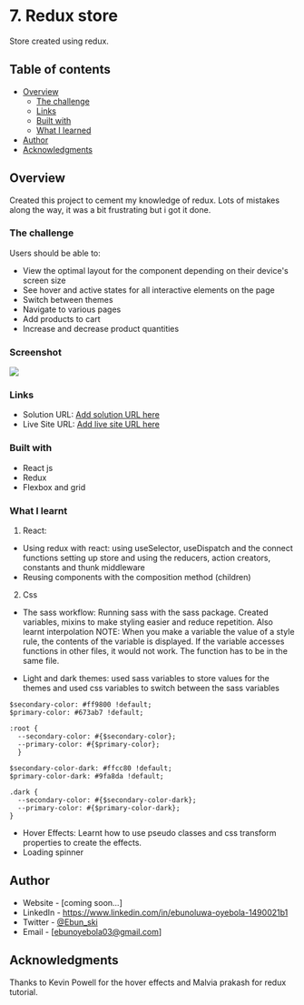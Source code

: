 # 7. Redux store

Store created using redux.

## Table of contents

- [Overview](#overview)
  - [The challenge](#the-challenge)
  - [Links](#links)
  - [Built with](#built-with)
  - [What I learned](#what-i-learned)
- [Author](#author)
- [Acknowledgments](#acknowledgments)

## Overview

Created this project to cement my knowledge of redux. Lots of mistakes along the way, it was a bit frustrating but i got it done.

### The challenge

Users should be able to:

- View the optimal layout for the component depending on their device's screen size
- See hover and active states for all interactive elements on the page
- Switch between themes
- Navigate to various pages
- Add products to cart
- Increase and decrease product quantities

### Screenshot

![](./screenshot.jpg)

### Links

- Solution URL: [Add solution URL here](https://your-solution-url.com)
- Live Site URL: [Add live site URL here](https://your-live-site-url.com)

### Built with

- React js
- Redux
- Flexbox and grid

### What I learnt

1. React:

- Using redux with react:
  using useSelector, useDispatch and the connect functions
  setting up store and using the reducers, action creators, constants and thunk middleware
- Reusing components with the composition method (children)

2. Css

- The sass workflow:
  Running sass with the sass package.
  Created variables, mixins to make styling easier and reduce repetition.
  Also learnt interpolation
  NOTE: When you make a variable the value of a style rule, the contents of the variable is displayed. If the variable accesses functions in other files, it would not work. The function has to be in the same file.

- Light and dark themes:
  used sass variables to store values for the themes and used css variables to switch between the sass variables

```
$secondary-color: #ff9800 !default;
$primary-color: #673ab7 !default;

:root {
  --secondary-color: #{$secondary-color};
  --primary-color: #{$primary-color};
  }

$secondary-color-dark: #ffcc80 !default;
$primary-color-dark: #9fa8da !default;

.dark {
  --secondary-color: #{$secondary-color-dark};
  --primary-color: #{$primary-color-dark};
}
```

- Hover Effects:
  Learnt how to use pseudo classes and css transform properties to create the effects.
- Loading spinner

## Author

- Website - [coming soon...]
- LinkedIn - https://www.linkedin.com/in/ebunoluwa-oyebola-1490021b1
- Twitter - [@Ebun_ski](https://www.twitter.com/Ebun_ski)
- Email - [ebunoyebola03@gmail.com]

## Acknowledgments

Thanks to Kevin Powell for the hover effects and Malvia prakash for redux tutorial.
